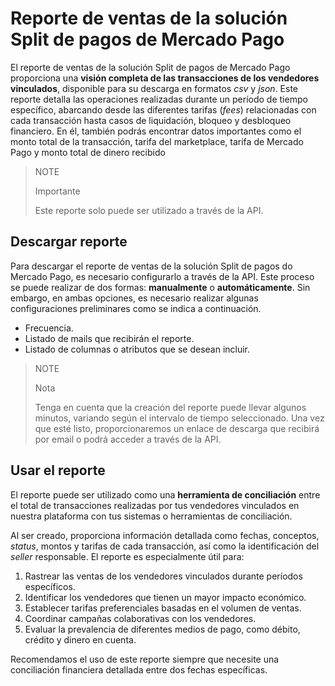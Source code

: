 # Reporte de ventas de la solución Split de pagos de Mercado Pago

El reporte de ventas de la solución Split de pagos de Mercado Pago proporciona una **visión completa de las transacciones de los vendedores vinculados**, disponible para su descarga en formatos _csv_ y _json_. Este reporte detalla las operaciones realizadas durante un período de tiempo específico, abarcando desde las diferentes tarifas (_fees_) relacionadas con cada transacción hasta casos de liquidación, bloqueo y desbloqueo financiero. En él, también podrás encontrar datos importantes como el monto total de la transacción, tarifa del marketplace, tarifa de Mercado Pago y monto total de dinero recibido

> NOTE
>
> Importante
>
> Este reporte solo puede ser utilizado a través de la API.

## Descargar reporte

Para descargar el reporte de ventas de la solución Split de pagos do Mercado Pago, es necesario configurarlo a través de la API. Este proceso se puede realizar de dos formas: **manualmente** o **automáticamente**. Sin embargo, en ambas opciones, es necesario realizar algunas configuraciones preliminares como se indica a continuación.

   - Frecuencia.
   - Listado de mails que recibirán el reporte.
   - Listado de columnas o atributos que se desean incluir.

> NOTE
>
> Nota
> 
> Tenga en cuenta que la creación del reporte puede llevar algunos minutos, variando según el intervalo de tiempo seleccionado. Una vez que esté listo, proporcionaremos un enlace de descarga que recibirá por email o podrá acceder a través de la API.

## Usar el reporte

El reporte puede ser utilizado como una **herramienta de conciliación** entre el total de transacciones realizadas por tus vendedores vinculados en nuestra plataforma con tus sistemas o herramientas de conciliación.

Al ser creado, proporciona información detallada como fechas, conceptos, _status_, montos y tarifas de cada transacción, así como la identificación del _seller_ responsable. El reporte es especialmente útil para:

 1. Rastrear las ventas de los vendedores vinculados durante períodos específicos.
 2. Identificar los vendedores que tienen un mayor impacto económico.
 3. Establecer tarifas preferenciales basadas en el volumen de ventas.
 4. Coordinar campañas colaborativas con los vendedores.
 5. Evaluar la prevalencia de diferentes medios de pago, como débito, crédito y dinero en cuenta.

Recomendamos el uso de este reporte siempre que necesite una conciliación financiera detallada entre dos fechas específicas.